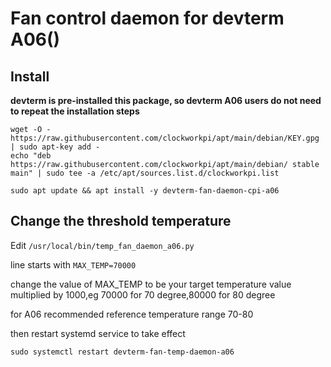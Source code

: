 # Fan control daemon for devterm A06()
 
## Install

**devterm is pre-installed this package, so devterm A06 users do not need to repeat the installation steps**

```
wget -O - https://raw.githubusercontent.com/clockworkpi/apt/main/debian/KEY.gpg | sudo apt-key add -
echo "deb https://raw.githubusercontent.com/clockworkpi/apt/main/debian/ stable main" | sudo tee -a /etc/apt/sources.list.d/clockworkpi.list

sudo apt update && apt install -y devterm-fan-daemon-cpi-a06
```

## Change the threshold temperature

Edit `/usr/local/bin/temp_fan_daemon_a06.py`

line starts with `MAX_TEMP=70000`

change the value of MAX_TEMP to be your target temperature value multiplied by 1000,eg 70000 for 70 degree,80000 for 80 degree  

for A06 recommended reference temperature range 70-80 

then restart systemd service to take effect

`sudo systemctl restart devterm-fan-temp-daemon-a06`


